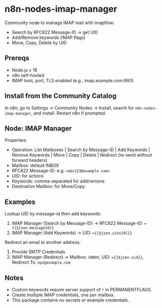# n8n-nodes-imap-manager

Community node to manage IMAP mail with imapflow:
- Search by RFC822 Message-ID → get UID
- Add/Remove keywords (IMAP flags)
- Move, Copy, Delete by UID

## Prereqs
- Node.js ≥ 18
- n8n self-hosted
- IMAP host, port, TLS enabled (e.g., imap.example.com:993)

## Install from the Community Catalog

In n8n, go to Settings → Community Nodes → Install, search for `n8n-nodes-imap-manager`, and install. Restart n8n if prompted.

## Node: IMAP Manager
Properties:
- Operation: List Mailboxes | Search by Message-ID | Add Keywords | Remove Keywords | Move | Copy | Delete
  | Redirect (re-send without forward headers)
- Mailbox: default INBOX
- RFC822 Message-ID: e.g. `<abc123@example.com>`
- UID: for actions
- Keywords: comma-separated for add/remove
- Destination Mailbox: for Move/Copy

## Examples
Lookup UID by message-id then add keywords:
1) IMAP Manager (Search by Message-ID) → RFC822 Message-ID: `={{$json.messageId}}`
2) IMAP Manager (Add Keywords) → UID: `={{$json.uids[0]}}`

Redirect an email to another address:
1) Provide SMTP Credentials
2) IMAP Manager (Redirect) → Mailbox: `INBOX`, UID: `={{$json.uid}}`, Redirect To: `ops@example.com`

## Notes
- Custom keywords require server support of `*` in PERMANENTFLAGS.
- Create multiple IMAP credentials, one per mailbox.
- This package contains no secrets or example credentials.
